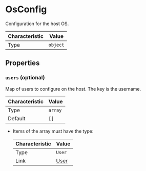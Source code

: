 <!-- THIS FILE IS AUTOMATICALLY GENERATED BY DOCBUILDER, DO NOT EDIT MANUALLY! -->

# OsConfig

Configuration for the host OS.

| Characteristic | Value    |
| -------------- | -------- |
| Type           | `object` |

## Properties

### `users` (optional)

Map of users to configure on the host. The key is the username.

| Characteristic | Value   |
| -------------- | ------- |
| Type           | `array` |
| Default        | `[]`    |

- Items of the array must have the type:

   | Characteristic | Value             |
   | -------------- | ----------------- |
   | Type           | `User`            |
   | Link           | [User](./User.md) |

